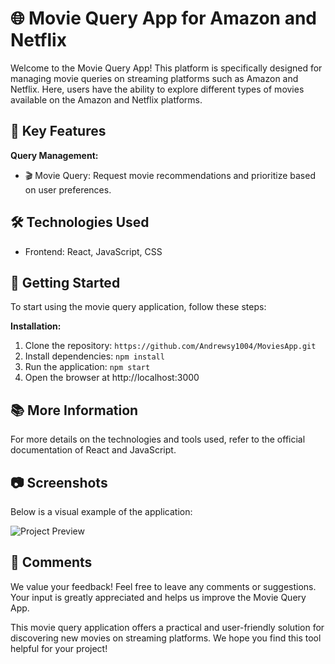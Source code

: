 # 🌐 Movie Query App for Amazon and Netflix

Welcome to the Movie Query App! This platform is specifically designed for managing movie queries on streaming platforms such as Amazon and Netflix. Here, users have the ability to explore different types of movies available on the Amazon and Netflix platforms.

## 🚀 Key Features
**Query Management:**
- 🎬 Movie Query: Request movie recommendations and prioritize based on user preferences.

## 🛠️ Technologies Used
- Frontend: React, JavaScript, CSS

## 🚀 Getting Started
To start using the movie query application, follow these steps:

**Installation:**
1. Clone the repository: `https://github.com/Andrewsy1004/MoviesApp.git`
2. Install dependencies: `npm install`
3. Run the application: `npm start`
4. Open the browser at http://localhost:3000

## 📚 More Information
For more details on the technologies and tools used, refer to the official documentation of React and JavaScript.

## 📷 Screenshots
Below is a visual example of the application:

![Project Preview](https://drive.google.com/file/d/1yksir-5Linz2myQ4VRzWezD2QBNVI9r_/view?usp=drive_link)


## 💬 Comments
We value your feedback! Feel free to leave any comments or suggestions. Your input is greatly appreciated and helps us improve the Movie Query App.

This movie query application offers a practical and user-friendly solution for discovering new movies on streaming platforms. We hope you find this tool helpful for your project!
